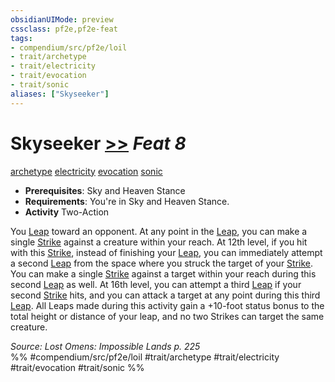 ```yaml
---
obsidianUIMode: preview
cssclass: pf2e,pf2e-feat
tags:
- compendium/src/pf2e/loil
- trait/archetype
- trait/electricity
- trait/evocation
- trait/sonic
aliases: ["Skyseeker"]
---
```

# Skyseeker  [>>](../../rules/core-rulebook/chapter-9-playing-the-game.md#Actions "Two-Action") *Feat 8*  
[archetype](../../rules/traits/archetype.md)  [electricity](../../rules/traits/electricity.md)  [evocation](../../rules/traits/evocation.md)  [sonic](../../rules/traits/sonic.md)  

- **Prerequisites**: Sky and Heaven Stance
- **Requirements**: You're in Sky and Heaven Stance.
- **Activity** Two-Action

You [Leap](../../rules/actions/leap.md) toward an opponent. At any point in the [Leap](../../rules/actions/leap.md), you can make a single [Strike](../../rules/actions/strike.md) against a creature within your reach. At 12th level, if you hit with this [Strike](../../rules/actions/strike.md), instead of finishing your [Leap](../../rules/actions/leap.md), you can immediately attempt a second [Leap](../../rules/actions/leap.md) from the space where you struck the target of your [Strike](../../rules/actions/strike.md). You can make a single [Strike](../../rules/actions/strike.md) against a target within your reach during this second [Leap](../../rules/actions/leap.md) as well. At 16th level, you can attempt a third [Leap](../../rules/actions/leap.md) if your second [Strike](../../rules/actions/strike.md) hits, and you can attack a target at any point during this third [Leap](../../rules/actions/leap.md). All Leaps made during this activity gain a +10-foot status bonus to the total height or distance of your leap, and no two Strikes can target the same creature.

*Source: Lost Omens: Impossible Lands p. 225*  
%% #compendium/src/pf2e/loil #trait/archetype #trait/electricity #trait/evocation #trait/sonic %%